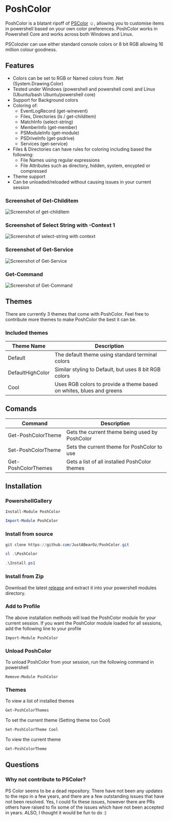 # PoshColor
PoshColor is a blatant ripoff of [PSColor](https://github.com/Davlind/PSColor) :relaxed:, allowing you to customise items in powershell based on your own color preferences. PoshColor works in Powershell Core and works across both Windows and Linux.

PSColozier can use either standard console colors or 8 bit RGB allowing 16 million colour goodness.

## Features
* Colors can be set to RGB or Named colors from .Net (System.Drawing.Color)
* Tested under Windows (powershell and powershell core) and Linux (Ubuntu/bash Ubuntu/powershell core)
* Support for Background colors
* Coloring of:
  * EventLogRecord (get-winevent)
  * Files, Directories (ls / get-childitem)
  * MatchInfo (select-string)
  * MemberInfo (get-member)
  * PSModuleInfo (get-module)
  * PSDriveInfo (get-psdrive)
  * Services (get-service)
* Files & Directories can have rules for coloring including based the following:
  * File Names using regular expressions
  * File Attributes such as directory, hidden, system, encypted or compressed
* Theme support
* Can be unloaded/reloaded without causing issues in your current session

### Screenshot of Get-Childitem
![Screenshot of get-childitem](images/lsresult.png)

### Screenshot of Select String with -Context 1
![Screenshot of select-string with context](images/selectstringwithcontextresult.png)

### Screenshot of Get-Service
![Screenshot of Get-Service](images/getserviceresult.png)

### Get-Command
![Screenshot of Get-Command](images/getcommandresult.png)
## Themes
There are currently 3 themes that come with PoshColor. Feel free to contribute more themes to make PoshColor the best it can be.

### Included themes
|Theme Name| Description|
|--|--|
|Default|The default theme using standard terminal colors|
|DefaultHighColor| Similar styling to Default, but uses 8 bit RGB colors|
|Cool| Uses RGB colors to provide a theme based on whites, blues and greens|

## Comands
|Command|Description|
|---|---|
|Get-PoshColorTheme|Gets the current theme being used by PoshColor|
|Set-PoshColorTheme|Sets the current theme for PoshColor to use|
|Get-PoshColorThemes|Gets a list of all installed PoshColor themes|

## Installation
### PowershellGallery
```powershell
Install-Module PoshColor

Import-Module PoshColor
```
### Install from source
```powershell
git clone https://github.com/JustABearOz/PoshColor.git

sl .\PoshColor

.\Install.ps1
```

### Install from Zip
Download the latest [release](https://github.com/JustABearOz/PoshColor/releases) and extract it into your powershell modules directory. 

### Add to Profile
The above installation methods will load the PoshColor module for your current session. If you want the PoshColor module loaded for all sessions, add the following line to your profile
```pwsh
Import-Module PoshColor
```

### Unload PoshColor
To unload PoshColor from your session, run the following command in powershell
```pwsh
Remove-Module PoshColor
```

### Themes
To view a list of installed themes
```powershell
Get-PoshColorThemes
```

To set the current theme (Setting theme too Cool)
```powershell
Set-PoshColorTheme Cool
```

To view the current theme
``` Powershell
Get-PoshColorTheme
```

## Questions
### Why not contribute to PSColor?
PS Color seems to be a dead repository. There have not been any updates to the repo in a few years, and there are a few outstanding issues that have not been resolved. Yes, I could fix these issues, however there are PRs others have raised to fix some of the issues which have not been accepted in years. ALSO, I thought it would be fun to do :)
